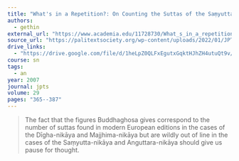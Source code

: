 ```yaml
---
title: "What's in a Repetition?: On Counting the Suttas of the Saṃyutta-Nikāya"
authors:
  - gethin
external_url: "https://www.academia.edu/11728730/What_s_in_a_repetition_On_Counting_the_suttas_of_the_Sa%E1%B9%83yutta_nik%C4%81ya?"
source_url: "https://palitextsociety.org/wp-content/uploads/2022/01/JPTS_2007_XXIX.pdf"
drive_links: 
  - "https://drive.google.com/file/d/1heLpZ0QLFxEgutxGqktHJhZH4utuQt9v/view?usp=drivesdk"
course: sn
tags:
  - an
year: 2007
journal: jpts
volume: 29
pages: "365--387"
---
```


> The fact that the figures Buddhaghosa gives correspond to the number of suttas found in modern European editions in the cases of the Dīgha-nikāya and Majjhima-nikāya but are wildly out of line in the cases of the Saṃyutta-nikāya and Anguttara-nikāya should give us pause for thought.

